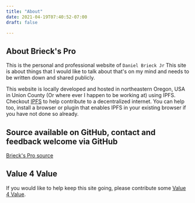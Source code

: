 ```yaml
---
title: "About"
date: 2021-04-19T07:40:52-07:00
draft: false

---
```


## About Brieck's Pro

This is the personal and professional website of `Daniel Brieck Jr` This site is about things that I would like to talk about that's on my mind and needs to be written down and shared publicly.

This website is locally developed and hosted in northeastern Oregon,
USA in Union County (Or where ever I happen to be working at) using IPFS.
Checkout [IPFS](https://ipfs.io/) to help contribute to a decentralized internet. You can help too,
install a browser or plugin that enables IPFS in your existing browser if you have not done so already.

## Source available on GitHub, contact and feedback welcome via GitHub

[Brieck's Pro source](https://github.com/djbrieck/brieckspro)

## Value 4 Value

If you would like to help keep this site going, please contribute some [Value 4 Value](/value-for-value).
